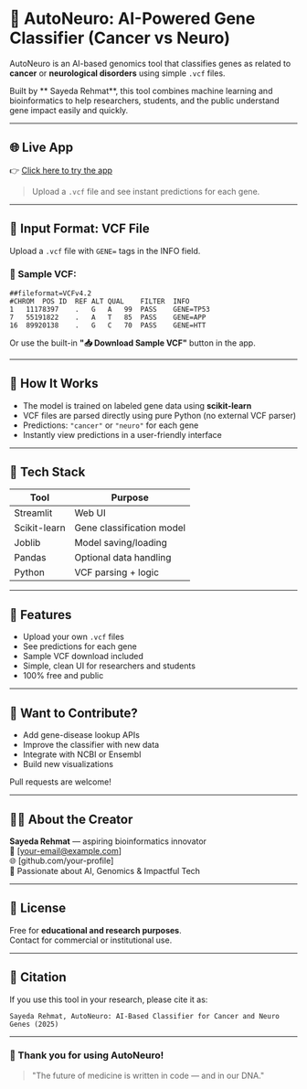  # 🧬 AutoNeuro: AI-Powered Gene Classifier (Cancer vs Neuro)

AutoNeuro is an AI-based genomics tool that classifies genes as related to **cancer** or **neurological disorders** using simple `.vcf` files.

Built by ** Sayeda Rehmat**, this tool combines machine learning and bioinformatics to help researchers, students, and the public understand gene impact easily and quickly.

---

## 🌐 Live App

👉 [Click here to try the app]( https://autoneuro1-hucsops9okapprgphvwhnq.streamlit.app/)

> Upload a `.vcf` file and see instant predictions for each gene.

---

## 📂 Input Format: VCF File

Upload a `.vcf` file with `GENE=` tags in the INFO field.

### 🧾 Sample VCF:

```vcf
##fileformat=VCFv4.2
#CHROM	POS	ID	REF	ALT	QUAL	FILTER	INFO
1	11178397	.	G	A	99	PASS	GENE=TP53
7	55191822	.	A	T	85	PASS	GENE=APP
16	89920138	.	G	C	70	PASS	GENE=HTT
```

Or use the built-in **"📥 Download Sample VCF"** button in the app.

---

## 🧠 How It Works

- The model is trained on labeled gene data using **scikit-learn**
- VCF files are parsed directly using pure Python (no external VCF parser)
- Predictions: `"cancer"` or `"neuro"` for each gene
- Instantly view predictions in a user-friendly interface

---

## 🧪 Tech Stack

| Tool        | Purpose                    |
|-------------|----------------------------|
| Streamlit   | Web UI                     |
| Scikit-learn| Gene classification model  |
| Joblib      | Model saving/loading       |
| Pandas      | Optional data handling     |
| Python      | VCF parsing + logic        |

---

## 🚀 Features

- Upload your own `.vcf` files
- See predictions for each gene
- Sample VCF download included
- Simple, clean UI for researchers and students
- 100% free and public

---

## 🤝 Want to Contribute?

- Add gene-disease lookup APIs
- Improve the classifier with new data
- Integrate with NCBI or Ensembl
- Build new visualizations

Pull requests are welcome!

---

## 👩‍💻 About the Creator

**Sayeda Rehmat** — aspiring bioinformatics innovator  
📧 [your-email@example.com]  
🌐 [github.com/your-profile]  
🔬 Passionate about AI, Genomics & Impactful Tech

---

## 📄 License

Free for **educational and research purposes**.  
Contact for commercial or institutional use.

---

## 💬 Citation

If you use this tool in your research, please cite it as:

```
Sayeda Rehmat, AutoNeuro: AI-Based Classifier for Cancer and Neuro Genes (2025)
```

---

### 🙏 Thank you for using AutoNeuro!

> "The future of medicine is written in code — and in our DNA."
